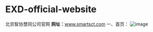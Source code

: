 # EXD-official-website
北京智协慧同公司官网
<strong>网址：</strong>www.smartsct.com
一、首页：
 ![image](https://github.com/xiaola66/EXD-official-website/blob/master/photo/index.jpg)</br>
